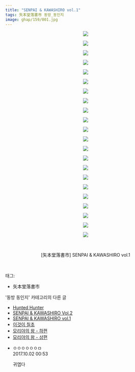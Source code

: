 ```yaml
---
title: "SENPAI & KAWASHIRO vol.1"
tags: 矢本堂落書市 동방_동인지
image: ghap/159/001.jpg
---
```

<div class="article">
<p style="text-align: center; clear: none; float: none;"><img src="{{ site.nasurl }}/ghap/159/001.jpg"/></p>
<p style="text-align: center; clear: none; float: none;"><img src="{{ site.nasurl }}/ghap/159/002.jpg"/></p>
<p style="text-align: center; clear: none; float: none;"><img src="{{ site.nasurl }}/ghap/159/003.jpg"/></p>
<p style="text-align: center; clear: none; float: none;"><img src="{{ site.nasurl }}/ghap/159/004.jpg"/></p>
<p style="text-align: center; clear: none; float: none;"><img src="{{ site.nasurl }}/ghap/159/005.jpg"/></p>
<p style="text-align: center; clear: none; float: none;"><img src="{{ site.nasurl }}/ghap/159/006.jpg"/></p>
<p style="text-align: center; clear: none; float: none;"><img src="{{ site.nasurl }}/ghap/159/007.jpg"/></p>
<p style="text-align: center; clear: none; float: none;"><img src="{{ site.nasurl }}/ghap/159/008.jpg"/></p>
<p style="text-align: center; clear: none; float: none;"><img src="{{ site.nasurl }}/ghap/159/009.jpg"/></p>
<p style="text-align: center; clear: none; float: none;"><img src="{{ site.nasurl }}/ghap/159/010.jpg"/></p>
<p style="text-align: center; clear: none; float: none;"><img src="{{ site.nasurl }}/ghap/159/011.jpg"/></p>
<p style="text-align: center; clear: none; float: none;"><img src="{{ site.nasurl }}/ghap/159/012.jpg"/></p>
<p style="text-align: center; clear: none; float: none;"><img src="{{ site.nasurl }}/ghap/159/013.jpg"/></p>
<p style="text-align: center; clear: none; float: none;"><img src="{{ site.nasurl }}/ghap/159/014.jpg"/></p>
<p style="text-align: center; clear: none; float: none;"><img src="{{ site.nasurl }}/ghap/159/015.jpg"/></p>
<p style="text-align: center; clear: none; float: none;"><img src="{{ site.nasurl }}/ghap/159/016.jpg"/></p>
<p style="text-align: center; clear: none; float: none;"><img src="{{ site.nasurl }}/ghap/159/017.jpg"/></p>
<p style="text-align: center; clear: none; float: none;"><img src="{{ site.nasurl }}/ghap/159/018.jpg"/></p>
<p style="text-align: center; clear: none; float: none;"><img src="{{ site.nasurl }}/ghap/159/019.jpg"/></p>
<p style="text-align: center; clear: none; float: none;"><img src="{{ site.nasurl }}/ghap/159/020.jpg"/></p>
<p style="text-align: center; clear: none; float: none;"><img src="{{ site.nasurl }}/ghap/159/021.jpg"/></p>
<p style="text-align: center; clear: none; float: none;"><img src="{{ site.nasurl }}/ghap/159/022.jpg"/></p>
<p style="text-align: center; clear: none; float: none;"><br/></p>
<p style="text-align: center; clear: none; float: none;">[矢本堂落書市] SENPAI &amp; KAWASHIRO vol.1</p>
<p><br/></p>
</div><div class="tagTrail">
<p>태그: </p>
<ul>
<li>矢本堂落書市</li>
</ul>
</div><div class="another">
<p>'동방 동인지' 카테고리의 다른 글</p>
<ul>
<li><a href="/2016-06-18-ghap_161">Hunted Hunter</a></li>
<li><a href="/2016-06-18-ghap_160">SENPAI &amp; KAWASHIRO Vol.2</a></li>
<li><a href="/2016-06-18-ghap_159">SENPAI &amp; KAWASHIRO vol.1</a></li>
<li><a href="/2016-06-18-ghap_158">이것이 칠초</a></li>
<li><a href="/2016-06-18-ghap_157">모리야의 왕 - 하편</a></li>
<li><a href="/2016-06-18-ghap_156">모리야의 왕 - 상편</a></li>
</ul>
</div><div class="cb_module cb_fluid">
<div class="cb_wrt cb_profile">
<div class="comment">
<ul>
<li class="cb_thumb_off" id="comment15094709">
<div class="cb_comment_area">
<div class="cb_info_area">
<div class="cb_section">
<span class="cb_nick_name">ㅇㅇㅇㅇㅇㅇㅁ</span>
</div>
<div class="cb_section">
<span class="cb_date">2017.10.02 00:53 </span>
</div>
</div>
<div class="cb_dsc_comment">
<p class="cb_dsc">
											귀엽다
										</p>
</div>
</div></li>
</ul>
</div>
</div><!-- commentList close -->
</div>